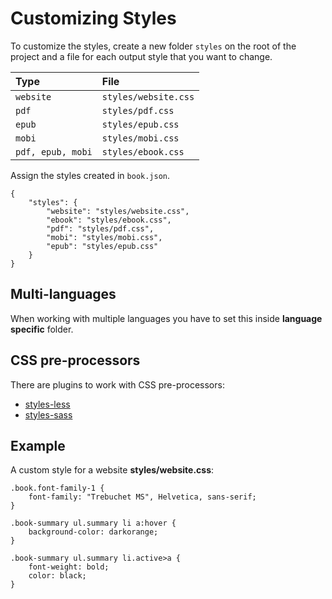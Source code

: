 # Customizing Styles

To customize the styles, create a new folder `styles` on the root of the project and a file for each output style that you want to change.

| Type | File |
| :--- | :--- |
| `website` | `styles/website.css` |
| `pdf` | `styles/pdf.css` |
| `epub` | `styles/epub.css` |
| `mobi` | `styles/mobi.css` |
| `pdf, epub, mobi` | `styles/ebook.css` |

Assign the styles created in `book.json`.

```
{
    "styles": {
        "website": "styles/website.css",
        "ebook": "styles/ebook.css",
        "pdf": "styles/pdf.css",
        "mobi": "styles/mobi.css",
        "epub": "styles/epub.css"
    }
}
```

## Multi-languages

When working with multiple languages you have to set this inside **language specific** folder.

## CSS pre-processors

There are plugins to work with CSS pre-processors:

* [styles-less](https://plugins.gitbook.com/plugin/styles-less)
* [styles-sass](https://plugins.gitbook.com/plugin/styles-sass)

## Example

A custom style for a website **styles/website.css**:

```\`
.book.font-family-1 {
    font-family: "Trebuchet MS", Helvetica, sans-serif;
}

.book-summary ul.summary li a:hover {
    background-color: darkorange;
}

.book-summary ul.summary li.active>a {
    font-weight: bold;
    color: black;
}
```



